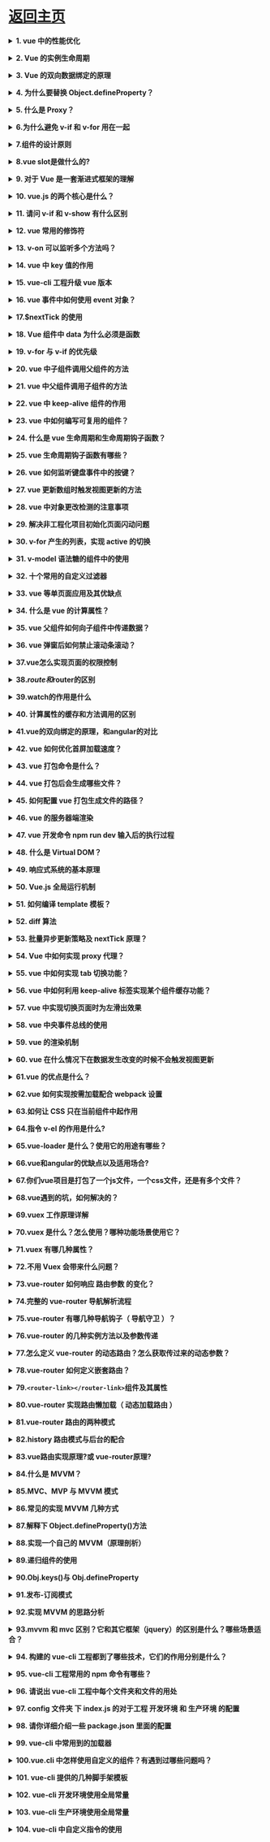 # [返回主页](https://github.com/yisainan/web-interview/blob/master/README.md)

<b><details><summary>1. vue 中的性能优化</summary></b>

答案：

Vue 应用运行时性能优化措施

引入生产环境的 Vue 文件

使用单文件组件预编译模板

提取组件的 CSS 到单独到文件

利用 Object.freeze()提升性能

扁平化 Store 数据结构

合理使用持久化 Store 数据

组件懒加载

Vue 应用加载性能优化措施

服务端渲染 / 预渲染

减少 http 请求，合理设置 HTTP 缓存

使用浏览器缓存

启用压缩

CSS Sprites

LazyLoad Images

尽量避免使用 eval 和 Function

[参与互动](https://github.com/yisainan/web-interview/issues/392)

</details>

<b><details><summary>2. Vue 的实例生命周期</summary></b>

答案：

![vue_002](../images/vue_002.jpg)

（1） beforeCreate 初始化实例后 数据观测和事件配置之前调用

（2） created 实例创建完成后调用

（3） beforeMount 挂载开始前被用

（4） mounted el 被新建 vm.\$el 替换并挂在到实例上之后调用

（5） beforeUpdate 数据更新时调用

（6） updated 数据更改导致的 DOM 重新渲染后调用

（7） beforeDestory 实例被销毁前调用

（8） destroyed 实例销毁后调用

[参与互动](https://github.com/yisainan/web-interview/issues/393)

</details>

<b><details><summary>3. Vue 的双向数据绑定的原理</summary></b>

答案：

VUE 实现双向数据绑定的原理就是利用了 Object.defineProperty() 这个方法重新定义了对象获取属性值(get)和设置属性值(set)的操作来实现的。

Vue3.0 将用原生 Proxy 替换 Object.defineProperty

[参与互动](https://github.com/yisainan/web-interview/issues/394)

</details>

<b><details><summary>4. 为什么要替换 Object.defineProperty？</summary></b>

答案：

在 Vue 中，Object.defineProperty 无法监控到数组下标的变化，导致直接通过数组的下标给数组设置值，不能实时响应。

Object.defineProperty 只能劫持对象的属性,因此我们需要对每个对象的每个属性进行遍历。

[参与互动](https://github.com/yisainan/web-interview/issues/395)

</details>

<b><details><summary>5. 什么是 Proxy？</summary></b>

答案：

Proxy 是 ES6 中新增的一个特性，翻译过来意思是"代理"，用在这里表示由它来“代理”某些操作。 Proxy 让我们能够以简洁易懂的方式控制外部对对象的访问。其功能非常类似于设计模式中的代理模式。

Proxy 可以理解成，在目标对象之前架设一层“拦截”，外界对该对象的访问，都必须先通过这层拦截，因此提供了一种机制，可以对外界的访问进行过滤和改写。

使用 Proxy 的核心优点是可以交由它来处理一些非核心逻辑（如：读取或设置对象的某些属性前记录日志；设置对象的某些属性值前，需要验证；某些属性的访问控制等）。 从而可以让对象只需关注于核心逻辑，达到关注点分离，降低对象复杂度等目的。

[参与互动](https://github.com/yisainan/web-interview/issues/396)

</details>


<b><details><summary>6.为什么避免 v-if 和 v-for 用在一起</summary></b>

答案：

当 Vue 处理指令时，v-for 比 v-if 具有更高的优先级，这意味着 v-if 将分别重复运行于每个 v-for 循环中。通过 v-if 移动到容器元素，不会再重复遍历列表中的每个值。取而代之的是，我们只检查它一次，且不会在 v-if 为否的时候运算 v-for。

[参与互动](https://github.com/yisainan/web-interview/issues/397)

</details>

<b><details><summary>7.组件的设计原则</summary></b>

答案：

```
(1)页面上每个独立的可视/可交互区域视为一个组件(比如页面的头部，尾部，可复用的区块)
(2)每个组件对应一个工程目录，组件所需要的各种资源在这个目录下就近维护(组件的就近维护思想体现了前端的工程化思想，为前端开发提供了很好的分治策略，在vue.js中，通过.vue文件将组件依赖的模板，js，样式写在一个文件中)
(每个开发者清楚开发维护的功能单元，它的代码必然存在在对应的组件目录中，在该目录下，可以找到功能单元所有的内部逻辑)
(3)页面不过是组件的容器，组件可以嵌套自由组合成完整的页面
```

[参与互动](https://github.com/yisainan/web-interview/issues/398)

</details>

<b><details><summary>8.vue slot是做什么的?</summary></b> 

答案：可以插入的槽口，比如插座的插孔。

[参与互动](https://github.com/yisainan/web-interview/issues/399)

</details>

<b><details><summary>9. 对于 Vue 是一套渐进式框架的理解</summary></b>

答案：

每个框架都不可避免会有自己的一些特点，从而会对使用者有一定的要求，这些要求就是主张，主张有强有弱，它的强势程度会影响在业务开发中的使用方式。

1、使用 vue，你可以在原有大系统的上面，把一两个组件改用它实现，当 jQuery 用；

2、也可以整个用它全家桶开发，当 Angular 用；

3、还可以用它的视图，搭配你自己设计的整个下层用。你可以在底层数据逻辑的地方用 OO(Object–Oriented )面向对象和设计模式的那套理念。
也可以函数式，都可以。

它只是个轻量视图而已，只做了自己该做的事，没有做不该做的事，仅此而已。

你不必一开始就用 Vue 所有的全家桶，根据场景，官方提供了方便的框架供你使用。

场景联想
场景 1：
维护一个老项目管理后台，日常就是提交各种表单了，这时候你可以把 vue 当成一个 js 库来使用，就用来收集 form 表单，和表单验证。

场景 2：
得到 boss 认可， 后面整个页面的 dom 用 Vue 来管理，抽组件，列表用 v-for 来循环，用数据驱动 DOM 的变化

场景 3:
越来越受大家信赖，领导又找你了，让你去做一个移动端 webapp，直接上了 vue 全家桶！

场景 1-3 从最初的只因多看你一眼而用了前端 js 库，一直到最后的大型项目解决方案。

[参与互动](https://github.com/yisainan/web-interview/issues/400)

</details>

<b><details><summary>10. vue.js 的两个核心是什么？</summary></b>

答案：数据驱动和组件化思想

[参与互动](https://github.com/yisainan/web-interview/issues/401)

</details>

<b><details><summary>11. 请问 v-if 和 v-show 有什么区别</summary></b>

答案：

v-show 指令是通过修改元素的 display 的 CSS 属性让其显示或者隐藏

v-if 指令是直接销毁和重建 DOM 达到让元素显示和隐藏的效果

[参与互动](https://github.com/yisainan/web-interview/issues/402)

</details>

<b><details><summary>12. vue 常用的修饰符</summary></b>

答案：

解析：[参考](https://blog.csdn.net/qq_42238554/article/details/86592295)

[参与互动](https://github.com/yisainan/web-interview/issues/403)

</details>

<b><details><summary>13. v-on 可以监听多个方法吗？</summary></b>

答案：肯定可以的。

解析：

```html
<input
  type="text"
  :value="name"
  @input="onInput"
  @focus="onFocus"
  @blur="onBlur"
/>
```

[参与互动](https://github.com/yisainan/web-interview/issues/404)

</details>

<b><details><summary>14. vue 中 key 值的作用</summary></b>

答案：

需要使用 key 来给每个节点做一个唯一标识，Diff 算法就可以正确的识别此节点，找到正确的位置区插入新的节点
所以一句话，key 的作用主要是为了高效的更新虚拟 DOM

[参与互动](https://github.com/yisainan/web-interview/issues/405)

</details>

<b><details><summary>15. vue-cli 工程升级 vue 版本</summary></b>

答案：

在项目目录里运行 npm upgrade vue vue-template-compiler，不出意外的话，可以正常运行和 build。如果有任何问题，删除 node_modules 文件夹然后重新运行 npm i 即可。（简单的说就是升级 vue 和 vue-template-compiler 两个插件）

[参与互动](https://github.com/yisainan/web-interview/issues/406)

</details>

<b><details><summary>16. vue 事件中如何使用 event 对象？</summary></b>

答案：

v-on 指令（可以简写为 @）

1、使用不带圆括号的形式，event 对象将被自动当做实参传入；

2、使用带圆括号的形式，我们需要使用 \$event 变量显式传入 event 对象。

解析：

一、event 对象

（一）事件的 event 对象

你说你是搞前端的，那么你肯定就知道事件，知道事件，你就肯定知道 event 对象吧？各种的库、框架多少都有针对 event 对象的处理。比如 jquery，通过它内部进行一定的封装，我们开发的时候，就无需关注 event 对象的部分兼容性问题。最典型的，如果我们要阻止默认事件，在 chrome 等浏览器中，我们可能要写一个：

```js
event.preventDefault();
```

而在 IE 中，我们则需要写：

```js
event.returnValue = false;
```

多亏了 jquery ，跨浏览器的实现，我们统一只需要写：

```js
event.preventDefault();
```

兼容？jquery 内部帮我们搞定了。类似的还有比如阻止事件冒泡以以及事件绑定（addEventListener / attachEvent）等，简单到很多的后端都会使用 \$('xxx').bind(...)，这不是我们今天的重点，我们往下看。

（二）vue 中的 event 对象

我们知道，相比于 jquery，vue 的事件绑定可以显得更加直观和便捷，我们只需要在模板上添加一个 v-on 指令（还可以简写为 @），即可完成类似于 \$('xxx').bind 的效果，少了一个利用选择器查询元素的操作。我们知道，jquery 中，event 对象会被默认当做实参传入到处理函数中，如下

```js
$("body").bind("click", function(event) {
  console.log(typeof event); // object
});
```

这里直接就获取到了 event 对象，那么问题来了，vue 中呢？

```js
<div id="app">
    <button v-on:click="click">click me</button>
</div>
...
var app = new Vue({
    el: '#app',
    methods: {
        click(event) {
            console.log(typeof event);    // object
        }
    }
});
```

这里的实现方式看起来和 jquery 是一致的啊，但是实际上，vue 比 jquery 要要复杂得多，jquery 官方也明确的说，v-on 不简单是 addEventListener 的语法糖。在 jquery 中，我们传入到 bind 方法中的回调，只能是一个函数表类型的变量或者一个匿名函数，传递的时候，还不能执行它（在后面加上一堆圆括号），否则就变成了取这一个函数的返回值作为事件回调。而我们知道，vue 的 v-on 指令接受的值可以是函数执行的形式，比如 v-on:click="click(233)" 。这里我们可以传递任何需要传递的参数，甚至可以不传递参数：

```js
<div id="app">
    <button v-on:click="click()">click me</button>
</div>
...
var app = new Vue({
    el: '#app',
    methods: {
        click(event) {
            console.log(typeof event);    // undefined
        }
    }
});
```

咦？我的 event 对象呢？怎么不见了？打印看看 arguments.length 也是 0，说明这时候确实没有实参被传入进来。T_T，那我们如果既需要传递参数，又需要用到 event 对象，这个该怎么办呢？

（三）\$event

翻看 vue 文档，不难发现，其实我们可以通过将一个特殊变量 \$event 传入到回调中解决这个问题：

```js
<div id="app">
    <button v-on:click="click($event, 233)">click me</button>
</div>
...
var app = new Vue({
    el: '#app',
    methods: {
        click(event, val) {
            console.log(typeof event);    // object
        }
    }
});
```

好吧，这样看起来就正常了。
简单总结来说：

使用不带圆括号的形式，event 对象将被自动当做实参传入；

使用带圆括号的形式，我们需要使用 \$event 变量显式传入 event 对象。

二、乌龙
前面都算是铺垫吧，现在真正的乌龙来了。
翻看小伙伴儿的代码，偶然看到了类似下面的代码：

```js
<div id="app">
    <button v-on:click="click(233)">click me</button>
</div>
...
var app = new Vue({
    el: '#app',
    methods: {
        click(val) {
            console.log(typeof event);    // object
        }
    }
});
```

看到这一段代码，我的内心是崩溃的，丢进 chrome 里面一跑，尼玛还真可以，打印 arguments.length，也是正常的 1。尼玛！这是什么鬼？毁三观啊？
既没有传入实参，也没有接收的形参，这个 event 对象的来源，要么是上级作用链，要么。。。是全局作用域。。。全局的，不禁想到了 window.event
。再次上 MDN 确认了一下，果然，window.event，ie 和 chrome 都在 window 对象上有这样一个属性：

![vue_003](../images/vue_003.jpg)

代码丢进 Firefox 中运行，event 果然就变成了 undefined 了。额，这个我也不知道说什么了。。。

[参与互动](https://github.com/yisainan/web-interview/issues/407)

</details>

<b><details><summary>17.\$nextTick 的使用</summary></b>

答案：

1、什么是 Vue.nextTick()？

定义：在下次 DOM 更新循环结束之后执行延迟回调。在修改数据之后立即使用这个方法，获取更新后的 DOM。

所以就衍生出了这个获取更新后的 DOM 的 Vue 方法。所以放在 Vue.nextTick()回调函数中的执行的应该是会对 DOM 进行操作的 js 代码；

理解：nextTick()，是将回调函数延迟在下一次 dom 更新数据后调用，简单的理解是：当数据更新了，在 dom 中渲染后，自动执行该函数，

```js

<template>
  <div class="hello">
    <div>
      <button id="firstBtn" @click="testClick()" ref="aa">{{testMsg}}</button>
    </div>
  </div>
</template>

<script>
export default {
  name: 'HelloWorld',
  data () {
    return {
      testMsg:"原始值",
    }
  },
  methods:{
    testClick:function(){
      let that=this;
      that.testMsg="修改后的值";
      console.log(that.$refs.aa.innerText);   //that.$refs.aa获取指定DOM，输出：原始值
    }
  }
}
</script>
```

使用 this.\$nextTick()

```js
methods:{
    testClick:function(){
      let that=this;
      that.testMsg="修改后的值";
      that.$nextTick(function(){
        console.log(that.$refs.aa.innerText);  //输出：修改后的值
      });
    }
  }
```

注意：Vue 实现响应式并不是数据发生变化之后 DOM 立即变化，而是按一定的策略进行 DOM 的更新。$nextTick 是在下次 DOM 更新循环结束之后执行延迟回调，在修改数据之后使用 $nextTick，则可以在回调中获取更新后的 DOM，

2、什么时候需要用的 Vue.nextTick()？？

1、Vue 生命周期的 created()钩子函数进行的 DOM 操作一定要放在 Vue.nextTick()的回调函数中，原因是在 created()钩子函数执行的时候 DOM 其实并未进行任何渲染，而此时进行 DOM 操作无异于徒劳，所以此处一定要将 DOM 操作的 js 代码放进 Vue.nextTick()的回调函数中。与之对应的就是 mounted 钩子函数，因为该钩子函数执行时所有的 DOM 挂载已完成。

```js
created(){
    let that=this;
    that.$nextTick(function(){  //不使用this.$nextTick()方法会报错
        that.$refs.aa.innerHTML="created中更改了按钮内容";  //写入到DOM元素
    });
}
```

2、当项目中你想在改变 DOM 元素的数据后基于新的 dom 做点什么，对新 DOM 一系列的 js 操作都需要放进 Vue.nextTick()的回调函数中；通俗的理解是：更改数据后当你想立即使用 js 操作新的视图的时候需要使用它

```js

<template>
  <div class="hello">
    <h3 id="h">{{testMsg}}</h3>
  </div>
</template>

<script>
export default {
  name: 'HelloWorld',
  data () {
    return {
      testMsg:"原始值",
    }
  },
  methods:{
    changeTxt:function(){
      let that=this;
      that.testMsg="修改后的文本值";  //vue数据改变，改变dom结构
      let domTxt=document.getElementById('h').innerText;  //后续js对dom的操作
      console.log(domTxt);  //输出可以看到vue数据修改后DOM并没有立即更新，后续的dom都不是最新的
      if(domTxt==="原始值"){
        console.log("文本data被修改后dom内容没立即更新");
      }else {
        console.log("文本data被修改后dom内容被马上更新了");
      }
    },

  }
}
</script>
```

正确的用法是：vue 改变 dom 元素结构后使用 vue.\$nextTick()方法来实现 dom 数据更新后延迟执行后续代码

```js
    changeTxt:function(){
      let that=this;
      that.testMsg="修改后的文本值";  //修改dom结构

      that.$nextTick(function(){  //使用vue.$nextTick()方法可以dom数据更新后延迟执行
        let domTxt=document.getElementById('h').innerText;
        console.log(domTxt);  //输出可以看到vue数据修改后并没有DOM没有立即更新，
        if(domTxt==="原始值"){
          console.log("文本data被修改后dom内容没立即更新");
        }else {
          console.log("文本data被修改后dom内容被马上更新了");
        }
      });
    }
```

3、在使用某个第三方插件时 ，希望在 vue 生成的某些 dom 动态发生变化时重新应用该插件，也会用到该方法，这时候就需要在 \$nextTick 的回调函数中执行重新应用插件的方法。

Vue.nextTick(callback) 使用原理：

原因是，Vue 是异步执行 dom 更新的，一旦观察到数据变化，Vue 就会开启一个队列，然后把在同一个事件循环 (event loop) 当中观察到数据变化的 watcher 推送进这个队列。如果这个 watcher 被触发多次，只会被推送到队列一次。这种缓冲行为可以有效的去掉重复数据造成的不必要的计算和 DOm 操作。而在下一个事件循环时，Vue 会清空队列，并进行必要的 DOM 更新。
当你设置 vm.someData = 'new value'，DOM 并不会马上更新，而是在异步队列被清除，也就是下一个事件循环开始时执行更新时才会进行必要的 DOM 更新。如果此时你想要根据更新的 DOM 状态去做某些事情，就会出现问题。。为了在数据变化之后等待 Vue 完成更新 DOM ，可以在数据变化之后立即使用 Vue.nextTick(callback) 。这样回调函数在 DOM 更新完成后就会调用。

[参与互动](https://github.com/yisainan/web-interview/issues/408)

</details>

<b><details><summary>18. Vue 组件中 data 为什么必须是函数</summary></b>

答案：

在 new Vue() 中，data 是可以作为一个对象进行操作的，然而在 component 中，data 只能以函数的形式存在，不能直接将对象赋值给它，这并非是 Vue 自身如此设计，而是跟 JavaScript 特性相关，我们来回顾下 JavaScript 的原型链

```js
var Component = function() {};
Component.prototype.data = {
  message: "Love"
};
var component1 = new Component(),
  component2 = new Component();
component1.data.message = "Peace";
console.log(component2.data.message); // Peace
```

以上两个实例都引用同一个对象，当其中一个实例属性改变时，另一个实例属性也随之改变，只有当两个实例拥有自己的作用域时，才不会互相干扰 ！！！！！这句是重点！！！！！

```js
var Component = function() {
  this.data = this.data();
};
Component.prototype.data = function() {
  return {
    message: "Love"
  };
};
var component1 = new Component(),
  component2 = new Component();
component1.data.message = "Peace";
console.log(component2.data.message); // Love
```

[参与互动](https://github.com/yisainan/web-interview/issues/409)

</details>

<b><details><summary>19. v-for 与 v-if 的优先级</summary></b>

答案：v-for 比 v-if 优先

[参与互动](https://github.com/yisainan/web-interview/issues/410)

</details>

<b><details><summary>20. vue 中子组件调用父组件的方法</summary></b>

答案：

- 第一种方法是直接在子组件中通过 this.\$parent.event 来调用父组件的方法
- 第二种方法是在子组件里用\$emit 向父组件触发一个事件，父组件监听这个事件就行了
- 第三种是父组件把方法传入子组件中，在子组件里直接调用这个方法

解析：

第一种方法是直接在子组件中通过 this.\$parent.event 来调用父组件的方法

父组件

```js
<template>
  <div>
    <child></child>
  </div>
</template>
<script>
  import child from '~/components/dam/child';
  export default {
    components: {
      child
    },
    methods: {
      fatherMethod() {
        console.log('测试');
      }
    }
  };
</script>
```

子组件

```html
<template>
  <div>
    <button @click="childMethod()">点击</button>
  </div>
</template>
<script>
  export default {
    methods: {
      childMethod() {
        this.$parent.fatherMethod();
      }
    }
  };
</script>
```

第二种方法是在子组件里用\$emit 向父组件触发一个事件，父组件监听这个事件就行了

父组件

```html
<template>
  <div>
    <child @fatherMethod="fatherMethod"></child>
  </div>
</template>
<script>
  import child from "~/components/dam/child";
  export default {
    components: {
      child
    },
    methods: {
      fatherMethod() {
        console.log("测试");
      }
    }
  };
</script>
```

子组件

```html
<template>
  <div>
    <button @click="childMethod()">点击</button>
  </div>
</template>
<script>
  export default {
    methods: {
      childMethod() {
        this.$emit("fatherMethod");
      }
    }
  };
</script>
```

第三种是父组件把方法传入子组件中，在子组件里直接调用这个方法

父组件

```html
<template>
  <div>
    <child :fatherMethod="fatherMethod"></child>
  </div>
</template>
<script>
  import child from "~/components/dam/child";
  export default {
    components: {
      child
    },
    methods: {
      fatherMethod() {
        console.log("测试");
      }
    }
  };
</script>
```

子组件

```html
<template>
  <div>
    <button @click="childMethod()">点击</button>
  </div>
</template>
<script>
  export default {
    props: {
      fatherMethod: {
        type: Function,
        default: null
      }
    },
    methods: {
      childMethod() {
        if (this.fatherMethod) {
          this.fatherMethod();
        }
      }
    }
  };
</script>
```

[参与互动](https://github.com/yisainan/web-interview/issues/411)

</details>

<b><details><summary>21. vue 中父组件调用子组件的方法</summary></b>

答案：使用\$refs

解析：

父组件

```html
<template>
  <div>
    <button @click="clickParent">点击</button>
    <child ref="mychild"></child>
  </div>
</template>

<script>
  import Child from "./child";
  export default {
    name: "parent",
    components: {
      child: Child
    },
    methods: {
      clickParent() {
        this.$refs.mychild.parentHandleclick("嘿嘿嘿"); // 划重点！！！！
      }
    }
  };
</script>
```

子组件

```html
<template>
  <div>
    child
  </div>
</template>

<script>
  export default {
    name: "child",
    props: "someprops",
    methods: {
      parentHandleclick(e) {
        console.log(e);
      }
    }
  };
</script>
```

[参与互动](https://github.com/yisainan/web-interview/issues/412)

</details>

<b><details><summary>22. vue 中 keep-alive 组件的作用</summary></b>

答案：keep-alive 是 Vue 内置的一个组件，可以使被包含的组件保留状态，或避免重新渲染。

解析：

用法也很简单：

```html
<keep-alive>
  <component>
    <!-- 该组件将被缓存！ -->
  </component>
</keep-alive>
```

props
_ include - 字符串或正则表达，只有匹配的组件会被缓存
_ exclude - 字符串或正则表达式，任何匹配的组件都不会被缓存

```js
// 组件 a
export default {
  name: "a",
  data() {
    return {};
  }
};
```

```html
<keep-alive include="a">
  <component>
    <!-- name 为 a 的组件将被缓存！ -->
  </component> </keep-alive
>可以保留它的状态或避免重新渲染
```

```html
<keep-alive exclude="a">
  <component>
    <!-- 除了 name 为 a 的组件都将被缓存！ -->
  </component> </keep-alive
>可以保留它的状态或避免重新渲染
```

但实际项目中,需要配合 vue-router 共同使用.

router-view 也是一个组件，如果直接被包在 keep-alive 里面，所有路径匹配到的视图组件都会被缓存：

```html
<keep-alive>
  <router-view>
    <!-- 所有路径匹配到的视图组件都会被缓存！ -->
  </router-view>
</keep-alive>
```

如果只想 router-view 里面某个组件被缓存，怎么办？

增加 router.meta 属性

```js
// routes 配置
export default [
  {
    path: "/",
    name: "home",
    component: Home,
    meta: {
      keepAlive: true // 需要被缓存
    }
  },
  {
    path: "/:id",
    name: "edit",
    component: Edit,
    meta: {
      keepAlive: false // 不需要被缓存
    }
  }
];
```

```
<keep-alive>
    <router-view v-if="$route.meta.keepAlive">
        <!-- 这里是会被缓存的视图组件，比如 Home！ -->
    </router-view>
</keep-alive>

<router-view v-if="!$route.meta.keepAlive">
    <!-- 这里是不被缓存的视图组件，比如 Edit！ -->
</router-view>
```

[参与互动](https://github.com/yisainan/web-interview/issues/413)

</details>

<b><details><summary>23. vue 中如何编写可复用的组件？</summary></b>

答案：总结组件的职能，什么需要外部控制（即 props 传啥），组件需要控制外部吗（\$emit）,是否需要插槽（slot）

[参与互动](https://github.com/yisainan/web-interview/issues/414)

</details>

<b><details><summary>24. 什么是 vue 生命周期和生命周期钩子函数？</summary></b>

答案：

vue 的生命周期就是 vue 实例从创建到销毁的过程

解析：

![vue_004](../images/vue_004.jpg)
![vue_005](../images/vue_005.jpg)

[参与互动](https://github.com/yisainan/web-interview/issues/415)

</details>

<b><details><summary>25. vue 生命周期钩子函数有哪些？</summary></b>

答案：

![vue_005](../images/vue_005.jpg)

[参与互动](https://github.com/yisainan/web-interview/issues/416)

</details>

<b><details><summary>26. vue 如何监听键盘事件中的按键？</summary></b>

答案：

解析：[参考](https://blog.csdn.net/xiaxiangyun/article/details/80404768)

[参与互动](https://github.com/yisainan/web-interview/issues/417)

</details>

<b><details><summary>27. vue 更新数组时触发视图更新的方法</summary></b>

答案：

1.Vue.set 可以设置对象或数组的值，通过 key 或数组索引，可以触发视图更新

```
数组修改

Vue.set(array, indexOfItem, newValue)
this.array.$set(indexOfItem, newValue)
对象修改

Vue.set(obj, keyOfItem, newValue)
this.obj.$set(keyOfItem, newValue)
```

2.Vue.delete 删除对象或数组中元素，通过 key 或数组索引，可以触发视图更新

```
数组修改

Vue.delete(array, indexOfItem)
this.array.$delete(indexOfItem)
对象修改

Vue.delete(obj, keyOfItem)
this.obj.$delete(keyOfItem)
```

3.数组对象直接修改属性，可以触发视图更新

```
this.array[0].show = true;
this.array.forEach(function(item){
    item.show = true;
});
```

4.splice 方法修改数组，可以触发视图更新

```
this.array.splice(indexOfItem, 1, newElement)
```

5.数组整体修改，可以触发视图更新

```
var tempArray = this.array;
tempArray[0].show = true;
this.array = tempArray;
```

6.用 Object.assign 或 lodash.assign 可以为对象添加响应式属性，可以触发视图更新

```
//Object.assign的单层的覆盖前面的属性，不会递归的合并属性
this.obj = Object.assign({},this.obj,{a:1, b:2})

//assign与Object.assign一样
this.obj = _.assign({},this.obj,{a:1, b:2})

//merge会递归的合并属性
this.obj = _.merge({},this.obj,{a:1, b:2})
```

7.Vue 提供了如下的数组的变异方法，可以触发视图更新

```
push()
pop()
shift()
unshift()
splice()
sort()
reverse()
```

[参与互动](https://github.com/yisainan/web-interview/issues/418)

</details>

<b><details><summary>28. vue 中对象更改检测的注意事项</summary></b>

答案：

[参与互动](https://github.com/yisainan/web-interview/issues/419)

</details>

<b><details><summary>29. 解决非工程化项目初始化页面闪动问题</summary></b>

答案：

[参与互动](https://github.com/yisainan/web-interview/issues/420)

</details>

<b><details><summary>30. v-for 产生的列表，实现 active 的切换</summary></b>

答案：

[参与互动](https://github.com/yisainan/web-interview/issues/421)

</details>

<b><details><summary>31. v-model 语法糖的组件中的使用</summary></b>

答案：

[参与互动](https://github.com/yisainan/web-interview/issues/422)

</details>

<b><details><summary>32. 十个常用的自定义过滤器</summary></b>

答案：

[参与互动](https://github.com/yisainan/web-interview/issues/423)

</details>

<b><details><summary>33. vue 等单页面应用及其优缺点</summary></b>

答案：

[参与互动](https://github.com/yisainan/web-interview/issues/424)

</details>

<b><details><summary>34. 什么是 vue 的计算属性？</summary></b>

答案：先来看一下计算属性的定义：
当其依赖的属性的值发生变化的时，计算属性会重新计算。反之则使用缓存中的属性值。
计算属性和vue中的其它数据一样，都是响应式的，只不过它必须依赖某一个数据实现，并且只有它依赖的数据的值改变了，它才会更新。

[参与互动](https://github.com/yisainan/web-interview/issues/425)

</details>

<b><details><summary>35. vue 父组件如何向子组件中传递数据？</summary></b>

答案：props传参

[参与互动](https://github.com/yisainan/web-interview/issues/426)

</details>

<b><details><summary>36. vue 弹窗后如何禁止滚动条滚动？</summary></b>

答案：

[参与互动](https://github.com/yisainan/web-interview/issues/427)

</details>

<b><details><summary>37.vue怎么实现页面的权限控制</summary></b> 

答案：利用 vue-router 的 beforeEach 事件，可以在跳转页面前判断用户的权限（利用 cookie 或 token），是否能够进入此页面，如果不能则提示错误或重定向到其他页面，在后台管理系统中这种场景经常能遇到。

[参与互动](https://github.com/yisainan/web-interview/issues/428)

</details>

<b><details><summary>38.$route和$router的区别</summary></b> 

答案：$route 是路由信息对象，包括path，params，hash，query，fullPath，matched，name 等路由信息参数。

而 $router 是路由实例对象，包括了路由的跳转方法，钩子函数等

[参与互动](https://github.com/yisainan/web-interview/issues/429)

</details>

<b><details><summary>39.watch的作用是什么</summary></b> 

答案：watch 主要作用是监听某个数据值的变化。和计算属性相比除了没有缓存，作用是一样的。

借助 watch 还可以做一些特别的事情，例如监听页面路由，当页面跳转时，我们可以做相应的权限控制，拒绝没有权限的用户访问页面。

[参与互动](https://github.com/yisainan/web-interview/issues/430)

</details>

<b><details><summary>40. 计算属性的缓存和方法调用的区别</summary></b>

答案：

计算属性是基于数据的依赖缓存，数据发生变化，缓存才会发生变化，如果数据没有发生变化，调用计算属性直接调用的是存储的缓存值；

而方法每次调用都会重新计算；所以可以根据实际需要选择使用，如果需要计算大量数据，性能开销比较大，可以选用计算属性，如果不能使用缓存可以使用方法；

其实这两个区别还应加一个watch，watch是用来监测数据的变化，和计算属性相比，是watch没有缓存，但是一般想要在数据变化时响应时，或者执行异步操作时，可以选择watch

[参与互动](https://github.com/yisainan/web-interview/issues/431)

</details>

<b><details><summary>41.vue的双向绑定的原理，和angular的对比</summary></b> 

答案：

[参与互动](https://github.com/yisainan/web-interview/issues/432)

</details>

<b><details><summary>42. vue 如何优化首屏加载速度？</summary></b>

答案：

[参与互动](https://github.com/yisainan/web-interview/issues/433)

</details>

<b><details><summary>43. vue 打包命令是什么？</summary></b>

答案：npm run build

[参与互动](https://github.com/yisainan/web-interview/issues/434)

</details>

<b><details><summary>44. vue 打包后会生成哪些文件？</summary></b>

答案：

[参与互动](https://github.com/yisainan/web-interview/issues/435)

</details>

<b><details><summary>45. 如何配置 vue 打包生成文件的路径？</summary></b>

答案：

[参与互动](https://github.com/yisainan/web-interview/issues/436)

</details>

<b><details><summary>46. vue 的服务器端渲染</summary></b>

答案：

[参与互动](https://github.com/yisainan/web-interview/issues/437)

</details>

<b><details><summary>47. vue 开发命令 npm run dev 输入后的执行过程</summary></b>

答案：

[参与互动](https://github.com/yisainan/web-interview/issues/438)

</details>

<b><details><summary>48. 什么是 Virtual DOM？</summary></b>

答案：可以看作是一个使用 javascript 模拟了 DOM 结构的树形结构

解析：[参考](https://www.cnblogs.com/gaosong-shuhong/p/9253959.html)

[参与互动](https://github.com/yisainan/web-interview/issues/439)

</details>

<b><details><summary>49. 响应式系统的基本原理</summary></b>

答案：

Object.defineProperty，Vue.js 就是基于它实现「响应式系统」的。

[参与互动](https://github.com/yisainan/web-interview/issues/440)

</details>

<b><details><summary>50. Vue.js 全局运行机制</summary></b>

答案：

[参与互动](https://github.com/yisainan/web-interview/issues/441)

</details>

<b><details><summary>51. 如何编译 template 模板？</summary></b>

答案：[参考](http://www.itcast.cn/news/20190110/15320198690.shtml)

[参与互动](https://github.com/yisainan/web-interview/issues/442)

</details>

<b><details><summary>52. diff 算法</summary></b>

答案：

[参与互动](https://github.com/yisainan/web-interview/issues/443)

</details>

<b><details><summary>53. 批量异步更新策略及 nextTick 原理？</summary></b>

答案：

[参与互动](https://github.com/yisainan/web-interview/issues/444)

</details>

<b><details><summary>54. Vue 中如何实现 proxy 代理？</summary></b>

答案：

webpack 自带的 devServer 中集成了 http-proxy-middleware。配置 devServer 的 proxy 选项即可

```js
proxyTable: {
   '/api': {
    target: 'http://192.168.149.90:8080/', // 设置你调用的接口域名和端口号
    changeOrigin: true,   // 跨域
    pathRewrite: {
     '^/api': '/'
    }
   }
  }
```

[参与互动](https://github.com/yisainan/web-interview/issues/445)

</details>

<b><details><summary>55. vue 中如何实现 tab 切换功能？</summary></b>

答案：

[参与互动](https://github.com/yisainan/web-interview/issues/446)

</details>

<b><details><summary>56. vue 中如何利用 keep-alive 标签实现某个组件缓存功能？</summary></b>

答案：

[参与互动](https://github.com/yisainan/web-interview/issues/447)

</details>

<b><details><summary>57. vue 中实现切换页面时为左滑出效果</summary></b>

答案：

[参与互动](https://github.com/yisainan/web-interview/issues/448)

</details>

<b><details><summary>58. vue 中央事件总线的使用</summary></b>

答案：

[参与互动](https://github.com/yisainan/web-interview/issues/449)

</details>

<b><details><summary>59. vue 的渲染机制</summary></b>

答案：

[参与互动](https://github.com/yisainan/web-interview/issues/450)

</details>

<b><details><summary>60. vue 在什么情况下在数据发生改变的时候不会触发视图更新</summary></b>

答案：

v-for 遍历的数组，当数组内容使用的是 arr[0].xx =xx 更改数据，vue 无法监测到
vm.arr.length = newLength 也是无法检测的到的

[参与互动](https://github.com/yisainan/web-interview/issues/451)

</details>

<b><details><summary>61.vue 的优点是什么？</summary></b>

答案：

低耦合。视图（View）可以独立于 Model 变化和修改，一个 ViewModel 可以绑定到不同的"View"上，当 View 变化的时候 Model 可以不变，当 Model 变化的时候 View 也可以不变。

可重用性。你可以把一些视图逻辑放在一个 ViewModel 里面，让很多 view 重用这段视图逻辑。

独立开发。开发人员可以专注于业务逻辑和数据的开发（ViewModel），设计人员可以专注于页面设计。

可测试。界面素来是比较难于测试的，而现在测试可以针对 ViewModel 来写。

[参与互动](https://github.com/yisainan/web-interview/issues/452)

</details>

<b><details><summary>62.vue 如何实现按需加载配合 webpack 设置</summary></b>

答案：

```
webpack 中提供了 require.ensure()来实现按需加载。以前引入路由是通过 import 这样的方式引入，改为 const 定义的方式进行引入。
不进行页面按需加载引入方式：import home from '../../common/home.vue'
进行页面按需加载的引入方式：const home = r => require.ensure( [], () => r (require('../../common/home.vue')))
```

在音乐 app 中使用的路由懒加载方式为：

```
const Recommend = (resolve) => {
  import('components/recommend/recommend').then((module) => {
    resolve(module)
  })
}

const Singer = (resolve) => {
  import('components/singer/singer').then((module) => {
    resolve(module)
  })
}
```

[参与互动](https://github.com/yisainan/web-interview/issues/453)

</details>

<b><details><summary>63.如何让 CSS 只在当前组件中起作用</summary></b>

答案：将当前组件的`<style>`修改为`<style scoped>`

[参与互动](https://github.com/yisainan/web-interview/issues/454)

</details>

<b><details><summary>64.指令 v-el 的作用是什么?</summary></b>

答案：提供一个在页面上已存在的 DOM 元素作为 Vue 实例的挂载目标.可以是 CSS 选择器，也可以是一个 HTMLElement 实例

[参与互动](https://github.com/yisainan/web-interview/issues/455)

</details>

<b><details><summary>65.vue-loader 是什么？使用它的用途有哪些？</summary></b>

答案：

vue-loader 是解析 .vue 文件的一个加载器，将 template/js/style 转换成 js 模块。

用途：js 可以写 es6、style 样式可以 scss 或 less；template 可以加 jade 等。

[参与互动](https://github.com/yisainan/web-interview/issues/456)

</details>

<b><details><summary>66.vue和angular的优缺点以及适用场合?</summary></b> 

答案：

[参与互动](https://github.com/yisainan/web-interview/issues/457)

</details>

<b><details><summary>67.你们vue项目是打包了一个js文件，一个css文件，还是有多个文件？</summary></b> 

答案：

[参与互动](https://github.com/yisainan/web-interview/issues/458)

</details>

<b><details><summary>68.vue遇到的坑，如何解决的？</summary></b> 

答案：

[参与互动](https://github.com/yisainan/web-interview/issues/459)

</details>

<b><details><summary>69.vuex 工作原理详解 </summary></b>

答案：

vuex 整体思想诞生于 flux,可其的实现方式完完全全的使用了 vue 自身的响应式设计，依赖监听、依赖收集都属于 vue 对对象 Property set get 方法的代理劫持。最后一句话结束 vuex 工作原理，vuex 中的 store 本质就是没有 template 的隐藏着的 vue 组件；

解析：vuex的原理其实非常简单，它为什么能实现所有的组件共享同一份数据？
因为vuex生成了一个store实例，并且把这个实例挂在了所有的组件上，所有的组件引用的都是同一个store实例。
store实例上有数据，有方法，方法改变的都是store实例上的数据。由于其他组件引用的是同样的实例，所以一个组件改变了store上的数据， 导致另一个组件上的数据也会改变，就像是一个对象的引用。

[参与互动](https://github.com/yisainan/web-interview/issues/460)

</details>

<b><details><summary>70.vuex 是什么？怎么使用？哪种功能场景使用它？</summary></b>

答案：

vue 框架中状态管理。在 main.js 引入 store，注入。新建一个目录 store，….. export 。场景有：单页应用中，组件之间的状态。音乐播放、登录状态、加入购物车

main.js:

```
import store from './store'


new Vue({
el:'#app',
store
})
```

[参与互动](https://github.com/yisainan/web-interview/issues/461)

</details>

<b><details><summary>71.vuex 有哪几种属性？</summary></b>

答案：

有五种，分别是 State、 Getter、Mutation 、Action、 Module

```
vuex的State特性
A、Vuex就是一个仓库，仓库里面放了很多对象。其中state就是数据源存放地，对应于一般Vue对象里面的data
B、state里面存放的数据是响应式的，Vue组件从store中读取数据，若是store中的数据发生改变，依赖这个数据的组件也会发生更新
C、它通过mapState把全局的 state 和 getters 映射到当前组件的 computed 计算属性中

· vuex的Getter特性
A、getters 可以对State进行计算操作，它就是Store的计算属性
B、 虽然在组件内也可以做计算属性，但是getters 可以在多组件之间复用
C、 如果一个状态只在一个组件内使用，是可以不用getters

·  vuex的Mutation特性
Action 类似于 mutation，不同在于：Action 提交的是 mutation，而不是直接变更状态；Action 可以包含任意异步操作。
```

[参与互动](https://github.com/yisainan/web-interview/issues/462)

</details>

<b><details><summary>72.不用 Vuex 会带来什么问题？</summary></b>

答案：

可维护性会下降，想修改数据要维护三个地方；

可读性会下降，因为一个组件里的数据，根本就看不出来是从哪来的；

增加耦合，大量的上传派发，会让耦合性大大增加，本来 Vue 用 Component 就是为了减少耦合，现在这么用，和组件化的初衷相背。

[参与互动](https://github.com/yisainan/web-interview/issues/463)

</details>

<b><details><summary>73.vue-router 如何响应 路由参数 的变化？</summary></b>

答案：

[参与互动](https://github.com/yisainan/web-interview/issues/464)

</details>

<b><details><summary>74.完整的 vue-router 导航解析流程</summary></b>

答案：

[参与互动](https://github.com/yisainan/web-interview/issues/465)

</details>

<b><details><summary>75.vue-router 有哪几种导航钩子（ 导航守卫 ）？</summary></b>

答案：三种

第一种是全局导航钩子：router.beforeEach(to,from,next)，作用：跳转前进行判断拦截。
第二种：组件内的钩子；
第三种：单独路由独享组件

[参与互动](https://github.com/yisainan/web-interview/issues/466)

</details>

<b><details><summary>76.vue-router 的几种实例方法以及参数传递</summary></b>

答案：

[参与互动](https://github.com/yisainan/web-interview/issues/467)

</details>

<b><details><summary>77.怎么定义 vue-router 的动态路由？怎么获取传过来的动态参数？ </summary></b>

答案：在 router 目录下的 index.js 文件中，对 path 属性加上/:id。 使用 router 对象的 params.id

[参与互动](https://github.com/yisainan/web-interview/issues/468)

</details>

<b><details><summary>78.vue-router 如何定义嵌套路由？</summary></b>

答案：

[参与互动](https://github.com/yisainan/web-interview/issues/469)

</details>

<b><details><summary>79.`<router-link></router-link>`组件及其属性</summary></b>

答案：

[参与互动](https://github.com/yisainan/web-interview/issues/470)

</details>

<b><details><summary>80.vue-router 实现路由懒加载（ 动态加载路由 ）</summary></b>

答案：[参考](https://segmentfault.com/a/1190000011519350)

[参与互动](https://github.com/yisainan/web-interview/issues/471)

</details>

<b><details><summary>81.vue-router 路由的两种模式</summary></b>

答案：hash history

[参与互动](https://github.com/yisainan/web-interview/issues/472)

</details>

<b><details><summary>82.history 路由模式与后台的配合</summary></b>

答案：

[参与互动](https://github.com/yisainan/web-interview/issues/473)

</details>

<b><details><summary>83.vue路由实现原理?或 vue-router原理?</summary></b> 

答案：

说简单点，vue-router的原理就是通过对URL地址变化的监听，继而对不同的组件进行渲染。
每当URL地址改变时，就对相应的组件进行渲染。原理是很简单，实现方式可能有点复杂，主要有hash模式和history模式。
如果想了解得详细点，建议百度或者阅读源码。

[参与互动](https://github.com/yisainan/web-interview/issues/474)

</details>

<b><details><summary>84.什么是 MVVM？</summary></b>

答案：1.拆分说明（M，V，VM 都是干啥的） 2.之间联系（Model 和 ViewModel 的双向数据绑定）

解析：

MVVM 是 Model-View-ViewModel 的缩写。MVVM 是一种设计思想。Model 层代表数据模型，也可以在 Model 中定义数据修改和操作的业务逻辑；View 代表 UI 组件，它负责将数据模型转化成 UI 展现出来，ViewModel 是一个同步 View 和 Model 的对象（桥梁）。

在 MVVM 架构下，View 和 Model 之间并没有直接的联系，而是通过 ViewModel 进行交互，Model 和 ViewModel 之间的交互是双向的， 因此 View 数据的变化会同步到 Model 中，而 Model 数据的变化也会立即反应到 View 上。

ViewModel 通过双向数据绑定把 View 层和 Model 层连接了起来，而 View 和 Model 之间的同步工作完全是自动的，无需人为干涉，因此开发者只需关注业务逻辑，不需要手动操作 DOM, 不需要关注数据状态的同步问题，复杂的数据状态维护完全由 MVVM 来统一管理。

[参与互动](https://github.com/yisainan/web-interview/issues/475)

</details>

<b><details><summary>85.MVC、MVP 与 MVVM 模式</summary></b>

答案：

一、MVC

通信方式如下

![架构_001](../../images/架构_001.png)

1. 视图（View）：用户界面。 传送指令到 Controller

2. 控制器（Controller）：业务逻辑 完成业务逻辑后，要求 Model 改变状态

3. 模型（Model）：数据保存 将新的数据发送到 View，用户得到反馈

二、MVP

通信方式如下

![架构_002](../../images/架构_002.png)

1. 各部分之间的通信，都是双向的。

2. View 与 Model 不发生联系，都通过 Presenter 传递。

3. View 非常薄，不部署任何业务逻辑，称为"被动视图"（Passive View），即没有任何主动性，而 Presenter 非常厚，所有逻辑都部署在那里。

五、MVVM

MVVM 模式将 Presenter 改名为 ViewModel，基本上与 MVP 模式完全一致。通信方式如下

![架构_003](../../images/架构_003.png)

唯一的区别是，它采用双向绑定（data-binding）：View 的变动，自动反映在 ViewModel，反之亦然。

[参与互动](https://github.com/yisainan/web-interview/issues/476)

</details>

<b><details><summary>86.常见的实现 MVVM 几种方式</summary></b>

答案：

[参与互动](https://github.com/yisainan/web-interview/issues/477)

</details>

<b><details><summary>87.解释下 Object.defineProperty()方法</summary></b>

答案：这是 js 中一个非常重要的方法，ES6 中某些方法的实现依赖于它，VUE 通过它实现双向绑定，此方法会直接在一个对象上定义一个新属性，或者修改一个已经存在的属性， 并返回这个对象

解析：

## 语法

Object.defineProperty(object, attribute, descriptor)

- 这三个参数都是必输项
- 第一个参数为 目标对象
- 第二个参数为 需要定义的属性或者方法
- 第三个参数为 目标属性所拥有的特性

## descriptor

前两个参数都很明确，重点是第三个参数 descriptor， 它有以下取值

- value: 属性的值
- writable: 属性的值是否可被重写（默认为 false）
- configurable: 总开关，是否可配置，若为 false, 则其他都为 false（默认为 false）
- enumerable: 属性是否可被枚举（默认为 false）
- get: 获取该属性的值时调用
- set: 重写该属性的值时调用

一个例子

```js
var a = {};
Object.defineProperty(a, "b", {
  value: 123
});
console.log(a.b); //123
a.b = 456;
console.log(a.b); //123
a.c = 110;
for (item in a) {
  console.log(item, a[item]); //c 110
}
```

因为 writable 和 enumerable 默认值为 false, 所以对 a.b 赋值无效，也无法遍历它

## configurable

总开关，是否可配置，设置为 false 后，就不能再设置了，否则报错， 例子

```js
var a = {};
Object.defineProperty(a, "b", {
  configurable: false
});
Object.defineProperty(a, "b", {
  configurable: true
});
//error: Uncaught TypeError: Cannot redefine property: b
```

## writable

是否可重写

```js
var a = {};
Object.defineProperty(a, "b", {
  value: 123,
  writable: false
});
console.log(a.b); // 打印 123
a.b = 25; // 没有错误抛出（在严格模式下会抛出，即使之前已经有相同的值）
console.log(a.b); // 打印 123， 赋值不起作用。
```

## enumerable

属性特性 enumerable 定义了对象的属性是否可以在 for...in 循环和 Object.keys() 中被枚举

```js
var a = {};
Object.defineProperty(a, "b", {
  value: 3445,
  enumerable: true
});
console.log(Object.keys(a)); // 打印["b"]
```

enumerable 改为 false

```js
var a = {};
Object.defineProperty(a, "b", {
  value: 3445,
  enumerable: false //注意咯这里改了
});
console.log(Object.keys(a)); // 打印[]
```

## set 和 get

如果设置了 set 或 get, 就不能设置 writable 和 value 中的任何一个，否则报错

```js
var a = {};
Object.defineProperty(a, "abc", {
  value: 123,
  get: function() {
    return value;
  }
});
//Uncaught TypeError: Invalid property descriptor. Cannot both specify accessors and a value or writable attribute, #<Object> at Function.defineProperty
```

对目标对象的目标属性 赋值和取值 时， 分别触发 set 和 get 方法

```js
var a = {};
var b = 1;
Object.defineProperty(a, "b", {
  set: function(newValue) {
    b = 99;
    console.log("你要赋值给我,我的新值是" + newValue);
  },
  get: function() {
    console.log("你取我的值");
    return 2; //注意这里，我硬编码返回2
  }
});
a.b = 1; //打印 你要赋值给我,我的新值是1
console.log(b); //打印 99
console.log(a.b); //打印 你取我的值
//打印 2    注意这里，和我的硬编码相同的
```

上面的代码中，给 a.b 赋值，b 的值也跟着改变了。原因是给 a.b 赋值，自动调用了 set 方法，在 set 方法中改变了 b 的值。vue 双向绑定的原理就是这个。

扩展：[参考](https://www.cnblogs.com/zhaowj/p/9576450.html)

[参与互动](https://github.com/yisainan/web-interview/issues/478)

</details>

<b><details><summary>88.实现一个自己的 MVVM（原理剖析）</summary></b>

答案：

[参与互动](https://github.com/yisainan/web-interview/issues/479)

</details>

<b><details><summary>89.递归组件的使用</summary></b>

答案：组件是可以在自己的模板中调用自身的，不过他们只能通过name选项来做这件事

解析：

[参与互动](https://github.com/yisainan/web-interview/issues/480)

</details>

<b><details><summary>90.Obj.keys()与 Obj.defineProperty</summary></b>

答案：

[参与互动](https://github.com/yisainan/web-interview/issues/481)

</details>

<b><details><summary>91.发布-订阅模式</summary></b>

答案：

[参与互动](https://github.com/yisainan/web-interview/issues/482)

</details>

<b><details><summary>92.实现 MVVM 的思路分析</summary></b>

答案：

[参与互动](https://github.com/yisainan/web-interview/issues/483)

</details>

<b><details><summary>93.mvvm 和 mvc 区别？它和其它框架（jquery）的区别是什么？哪些场景适合？</summary></b>

答案：

mvc 和 mvvm 其实区别并不大。都是一种设计思想。主要就是 mvc 中 Controller 演变成 mvvm 中的 viewModel。mvvm 主要解决了 mvc 中大量的 DOM 操作使页面渲染性能降低，加载速度变慢，影响用户体验。

区别：vue 数据驱动，通过数据来显示视图层而不是节点操作。

场景：数据操作比较多的场景，更加便捷

[参与互动](https://github.com/yisainan/web-interview/issues/484)

</details>

<b><details><summary>94. 构建的 vue-cli 工程都到了哪些技术，它们的作用分别是什么？</summary></b>

答案：

1、vue.js：vue-cli 工程的核心，主要特点是 双向数据绑定 和 组件系统。

2、vue-router：vue 官方推荐使用的路由框架。

3、vuex：专为 Vue.js 应用项目开发的状态管理器，主要用于维护 vue 组件间共用的一些 变量 和 方法。

4、axios（ 或者 fetch 、ajax ）：用于发起 GET 、或 POST 等 http 请求，基于 Promise 设计。

5、vux 等：一个专为 vue 设计的移动端 UI 组件库。

6、创建一个 emit.js 文件，用于 vue 事件机制的管理。

7、webpack：模块加载和 vue-cli 工程打包器。

[参与互动](https://github.com/yisainan/web-interview/issues/485)

</details>

<b><details><summary>95. vue-cli 工程常用的 npm 命令有哪些？</summary></b>

答案：npm install、npm run dev、npm run build --report 等

解析：

下载 node_modules 资源包的命令：npm install

启动 vue-cli 开发环境的 npm 命令：npm run dev

vue-cli 生成 生产环境部署资源 的 npm 命令：npm run build

用于查看 vue-cli 生产环境部署资源文件大小的 npm 命令：npm run build --report，此命令必答

命令效果：
![vue_001](../images/vue_001.jpg)

在浏览器上自动弹出一个 展示 vue-cli 工程打包后 app.js、manifest.js、vendor.js 文件里面所包含代码的页面。可以具此优化 vue-cli 生产环境部署的静态资源，提升 页面 的加载速度。

[参与互动](https://github.com/yisainan/web-interview/issues/486)

</details>

<b><details><summary>96. 请说出 vue-cli 工程中每个文件夹和文件的用处</summary></b>

答案：

```
vue-cli目录解析：

build 文件夹：用于存放 webpack 相关配置和脚本。开发中仅 偶尔使用 到此文件夹下 webpack.base.conf.js 用于配置 less、sass等css预编译库，或者配置一下 UI 库。
config 文件夹：主要存放配置文件，用于区分开发环境、线上环境的不同。 常用到此文件夹下 config.js 配置开发环境的 端口号、是否开启热加载 或者 设置生产环境的静态资源相对路径、是否开启gzip压缩、npm run build 命令打包生成静态资源的名称和路径等。
dist 文件夹：默认 npm run build 命令打包生成的静态资源文件，用于生产部署。
node_modules：存放npm命令下载的开发环境和生产环境的依赖包。
src: 存放项目源码及需要引用的资源文件。
src下assets：存放项目中需要用到的资源文件，css、js、images等。
src下componets：存放vue开发中一些公共组件：header.vue、footer.vue等。
src下emit：自己配置的vue集中式事件管理机制。
src下router：vue-router vue路由的配置文件。
src下service：自己配置的vue请求后台接口方法。
src下page：存在vue页面组件的文件夹。
src下util：存放vue开发过程中一些公共的.js方法。
src下vuex：存放 vuex 为vue专门开发的状态管理器。
src下app.vue：使用标签<route-view></router-view>渲染整个工程的.vue组件。
src下main.js：vue-cli工程的入口文件。
index.html：设置项目的一些meta头信息和提供<div id="app"></div>用于挂载 vue 节点。
package.json：用于 node_modules资源部 和 启动、打包项目的 npm 命令管理。
```

[参与互动](https://github.com/yisainan/web-interview/issues/487)

</details>

<b><details><summary>97. config 文件夹 下 index.js 的对于工程 开发环境 和 生产环境 的配置</summary></b>

答案：

```
build 对象下 对于 生产环境 的配置：

index：配置打包后入口.html文件的名称以及文件夹名称
assetsRoot：配置打包后生成的文件名称和路径
assetsPublicPath：配置 打包后 .html 引用静态资源的路径，一般要设置成 "./"
productionGzip：是否开发 gzip 压缩，以提升加载速度

dev 对象下 对于 开发环境 的配置：

port：设置端口号
autoOpenBrowser：启动工程时，自动打开浏览器
proxyTable：vue设置的代理，用以解决 跨域 问题
```

[参与互动](https://github.com/yisainan/web-interview/issues/488)

</details>

<b><details><summary>98. 请你详细介绍一些 package.json 里面的配置</summary></b>

答案：

```
scripts：npm run xxx 命令调用node执行的 .js 文件
dependencies：生产环境依赖包的名称和版本号，即这些 依赖包 都会打包进 生产环境的JS文件里面
devDependencies：开发环境依赖包的名称和版本号，即这些 依赖包 只用于 代码开发 的时候，不会打包进 生产环境js文件 里面。
```

[参与互动](https://github.com/yisainan/web-interview/issues/489)

</details>

<b><details><summary>99. vue-cli 中常用到的加载器</summary></b>

答案：

1.安装 sass:

2.安装 axios:

3.安装 mock:

4.安装 lib-flexible: --实现移动端自适应

5.安装 sass-resourses-loader

[参与互动](https://github.com/yisainan/web-interview/issues/490)

</details>

<b><details><summary>100.vue.cli 中怎样使用自定义的组件？有遇到过哪些问题吗？</summary></b>

答案：

第一步：在 components 目录新建你的组件文件（如：indexPage.vue），script 一定要 export default {}

第二步：在需要用的页面（组件）中导入：import indexPage from '@/components/indexPage.vue'

第三步：注入到 vue 的子组件的 components 属性上面,components:{indexPage}

第四步：在 template 视图 view 中使用

遇到的问题：
例如有 indexPage 命名，使用的时候则 index-page

[参与互动](https://github.com/yisainan/web-interview/issues/491)

</details>

<b><details><summary>101. vue-cli 提供的几种脚手架模板</summary></b>

答案：

[参与互动](https://github.com/yisainan/web-interview/issues/492)

</details>

<b><details><summary>102. vue-cli 开发环境使用全局常量</summary></b>

答案：

[参与互动](https://github.com/yisainan/web-interview/issues/493)

</details>

<b><details><summary>103. vue-cli 生产环境使用全局常量</summary></b>

答案：

[参与互动](https://github.com/yisainan/web-interview/issues/494)

</details>

<b><details><summary>104. vue-cli 中自定义指令的使用</summary></b>

答案：

[参与互动](https://github.com/yisainan/web-interview/issues/495)

</details>
